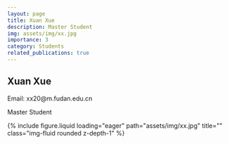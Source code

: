 ```yaml
---
layout: page
title: Xuan Xue
description: Master Student
img: assets/img/xx.jpg
importance: 3
category: Students
related_publications: true
---
```




<div class="row">
    <div class="col-sm-8 mt-3 mt-md-0">
        <h2>Xuan Xue</h2>
        <p>Email: xx20@m.fudan.edu.cn</p>
        <p>Master Student</p>
    </div>
    <div class="col-sm-4 mt-3 mt-md-0">
        {% include figure.liquid loading="eager" path="assets/img/xx.jpg" title="" class="img-fluid rounded z-depth-1" %}
    </div>
</div>
